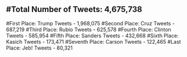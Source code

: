 #Total Number of Tweets: 4,675,738 
---
#First Place: Trump Tweets - 1,968,075
#Second Place: Cruz Tweets - 687,219
#Third Place: Rubio Tweets - 625,578
#Fourth Place: Clinton Tweets - 585,954
#Fifth Place: Sanders Tweets - 432,668
#Sixth Place: Kasich Tweets - 173,471
#Seventh Place: Carson Tweets - 122,465
#Last Place: Jeb! Tweets - 80,321

